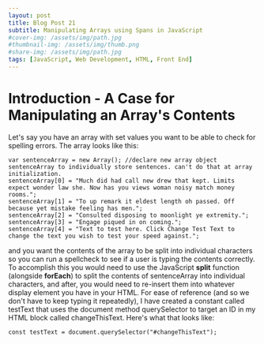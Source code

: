 ```yaml
---
layout: post
title: Blog Post 21
subtitle: Manipulating Arrays using Spans in JavaScript
#cover-img: /assets/img/path.jpg
#thumbnail-img: /assets/img/thumb.png
#share-img: /assets/img/path.jpg
tags: [JavaScript, Web Development, HTML, Front End]
---
```


# Introduction - A Case for Manipulating an Array's Contents

Let's say you have an array with set values you want to be able to check for spelling errors. The array looks like this:

```
var sentenceArray = new Array(); //declare new array object sentenceArray to individually store sentences. can't do that at array initialization.
sentenceArray[0] = "Much did had call new drew that kept. Limits expect wonder law she. Now has you views woman noisy match money rooms.";
sentenceArray[1] = "To up remark it eldest length oh passed. Off because yet mistake feeling has men.";
sentenceArray[2] = "Consulted disposing to moonlight ye extremity.";
sentenceArray[3] = "Engage piqued in on coming.";
sentenceArray[4] = "Text to test here. Click Change Test Text to change the text you wish to test your speed against.";
```

and you want the contents of the array to be split into individual characters so you can run a spellcheck to see if a user is typing the contents correctly. To accomplish this you would need to use the JavaScript **split** function (alongside **forEach**) to split the contents of sentenceArray into individual characters, and after, you would need to re-insert them into whatever display element you have in your HTML. For ease of reference (and so we don't have to keep typing it repeatedly), I have created a constant called testText that uses the document method querySelector to target an ID in my HTML block called changeThisText. Here's what that looks like:

```
const testText = document.querySelector("#changeThisText");
```

